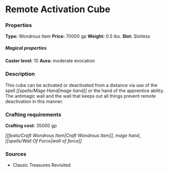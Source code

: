﻿---
Title: "Remote Activation Cube"
Type: "Wondrous Item"
Price: "70000 gp"
Weight: "0.5 lbs."
Slot: "Slotless"
Caster level: "10"
Aura: "moderate evocation"
Description: |
  "This cube can be activated or deactivated from a distance via use of the spell _mage hand_ or the hand of the apprentice ability. The antimagic wall and the wall that keeps out all things prevent remote deactivation in this manner."
Crafting cost: "35000 gp"
Sources: "['Classic Treasures Revisited']"
---

# Remote Activation Cube

### Properties

**Type:** Wondrous Item **Price:** 70000 gp **Weight:** 0.5 lbs. **Slot:** Slotless

##### Magical properties

**Caster level:** 10 **Aura:** moderate evocation

### Description

This cube can be activated or deactivated from a distance via use of the spell _[[spells/Mage Hand|mage hand]]_ or the hand of the apprentice ability. The antimagic wall and the wall that keeps out all things prevent remote deactivation in this manner.

### Crafting requirements

**Crafting cost:** 35000 gp

_[[feats/Craft Wondrous Item|Craft Wondrous Item]]_, _mage hand_, _[[spells/Wall Of Force|wall of force]]_

### Sources

* Classic Treasures Revisited